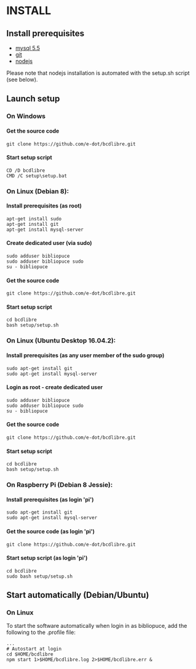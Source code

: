 
# INSTALL

## Install prerequisites

* [mysql 5.5](http://dev.mysql.com/downloads/mysql/)
* [git](https://git-scm.com/)
* [nodejs](https://nodejs.org)

Please note that nodejs installation is automated with the setup.sh script (see below).

## Launch setup

### On Windows

#### Get the source code

    git clone https://github.com/e-dot/bcdlibre.git

#### Start setup script

    CD /D bcdlibre
    CMD /C setup\setup.bat

### On Linux (Debian 8):

#### Install prerequisites (as root)

    apt-get install sudo
    apt-get install git
    apt-get install mysql-server

#### Create dedicated user (via sudo)

    sudo adduser bibliopuce
    sudo adduser bibliopuce sudo
    su - bibliopuce

#### Get the source code

    git clone https://github.com/e-dot/bcdlibre.git

#### Start setup script

    cd bcdlibre
    bash setup/setup.sh

### On Linux (Ubuntu Desktop 16.04.2):

#### Install prerequisites (as any user member of the sudo group)

    sudo apt-get install git
    sudo apt-get install mysql-server

#### Login as root - create dedicated user

    sudo adduser bibliopuce
    sudo adduser bibliopuce sudo
    su - bibliopuce

#### Get the source code

    git clone https://github.com/e-dot/bcdlibre.git

#### Start setup script

    cd bcdlibre
    bash setup/setup.sh

### On Raspberry Pi  (Debian 8 Jessie):

#### Install prerequisites (as login 'pi')

    sudo apt-get install git
    sudo apt-get install mysql-server

#### Get the source code (as login 'pi')

    git clone https://github.com/e-dot/bcdlibre.git

#### Start setup script (as login 'pi')

    cd bcdlibre
    sudo bash setup/setup.sh



## Start automatically (Debian/Ubuntu)  

### On Linux

To start the software automatically when login in as bibliopuce, add the following to the .profile file:

    ...
    # Autostart at login
    cd $HOME/bcdlibre   
    npm start 1>$HOME/bcdlibre.log 2>$HOME/bcdlibre.err &
